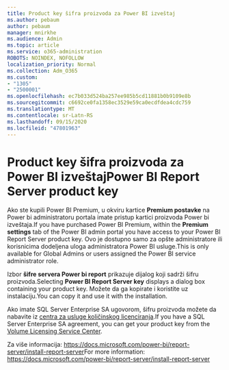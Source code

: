 ```yaml
---
title: Product key šifra proizvoda za Power BI izveštaj
ms.author: pebaum
author: pebaum
manager: mnirkhe
ms.audience: Admin
ms.topic: article
ms.service: o365-administration
ROBOTS: NOINDEX, NOFOLLOW
localization_priority: Normal
ms.collection: Adm_O365
ms.custom:
- "1305"
- "2500001"
ms.openlocfilehash: ec7b033d524ba257ee985b5cd11881b0b9109e8b
ms.sourcegitcommit: c6692ce0fa1358ec3529e59ca0ecdfdea4cdc759
ms.translationtype: MT
ms.contentlocale: sr-Latn-RS
ms.lasthandoff: 09/15/2020
ms.locfileid: "47801963"
---
```

# <a name="power-bi-report-server-product-key"></a><span data-ttu-id="9d0f6-102">Product key šifra proizvoda za Power BI izveštaj</span><span class="sxs-lookup"><span data-stu-id="9d0f6-102">Power BI Report Server product key</span></span>

<span data-ttu-id="9d0f6-103">Ako ste kupili Power BI Premium, u okviru kartice **Premium postavke** na Power bi administratoru portala imate pristup kartici proizvoda Power bi izveštaja.</span><span class="sxs-lookup"><span data-stu-id="9d0f6-103">If you have purchased Power BI Premium, within the **Premium settings** tab of the Power BI admin portal you have access to your Power BI Report Server product key.</span></span> <span data-ttu-id="9d0f6-104">Ovo je dostupno samo za opšte administratore ili korisnicima dodeljena uloga administratora Power BI usluge.</span><span class="sxs-lookup"><span data-stu-id="9d0f6-104">This is only available for Global Admins or users assigned the Power BI service administrator role.</span></span>

<span data-ttu-id="9d0f6-105">Izbor **šifre servera Power bi report** prikazuje dijalog koji sadrži šifru proizvoda.</span><span class="sxs-lookup"><span data-stu-id="9d0f6-105">Selecting **Power BI Report Server key** displays a dialog box containing your product key.</span></span> <span data-ttu-id="9d0f6-106">Možete da ga kopirate i koristite uz instalaciju.</span><span class="sxs-lookup"><span data-stu-id="9d0f6-106">You can copy it and use it with the installation.</span></span>

<span data-ttu-id="9d0f6-107">Ako imate SQL Server Enterprise SA ugovorom, šifru proizvoda možete da nabavite iz [centra za usluge količinskog licenciranja](https://www.microsoft.com/Licensing/servicecenter/).</span><span class="sxs-lookup"><span data-stu-id="9d0f6-107">If you have a SQL Server Enterprise SA agreement, you can get your product key from the [Volume Licensing Service Center](https://www.microsoft.com/Licensing/servicecenter/).</span></span>

<span data-ttu-id="9d0f6-108">Za više informacija: https://docs.microsoft.com/power-bi/report-server/install-report-server</span><span class="sxs-lookup"><span data-stu-id="9d0f6-108">For more information: https://docs.microsoft.com/power-bi/report-server/install-report-server</span></span>
